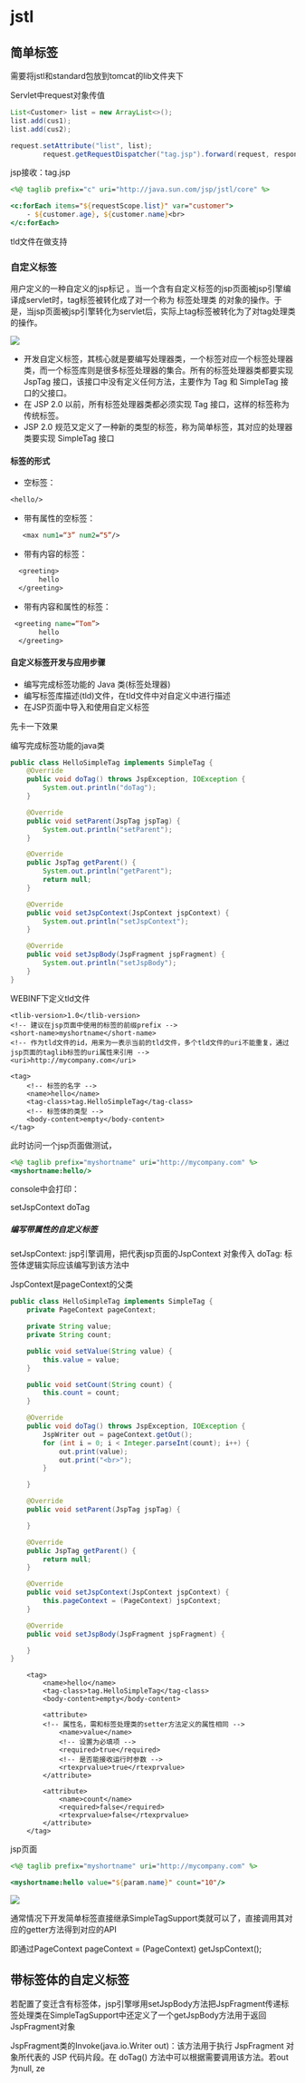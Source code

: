 # jstl

## 简单标签

需要将jstl和standard包放到tomcat的lib文件夹下

Servlet中request对象传值

```java
List<Customer> list = new ArrayList<>();
list.add(cus1);
list.add(cus2);

request.setAttribute("list", list);
        request.getRequestDispatcher("tag.jsp").forward(request, response);
```

jsp接收：tag.jsp

```jsp
<%@ taglib prefix="c" uri="http://java.sun.com/jsp/jstl/core" %>

<c:forEach items="${requestScope.list}" var="customer">
    - ${customer.age}, ${customer.name}<br>
</c:forEach>
```

tld文件在做支持

### 自定义标签

用户定义的一种自定义的jsp标记 。当一个含有自定义标签的jsp页面被jsp引擎编译成servlet时，tag标签被转化成了对一个称为 标签处理类 的对象的操作。于是，当jsp页面被jsp引擎转化为servlet后，实际上tag标签被转化为了对tag处理类的操作。 

![](pic/Snipaste_2019-03-20_13-18-16.png)

- 开发自定义标签，其核心就是要编写处理器类，一个标签对应一个标签处理器类，而一个标签库则是很多标签处理器的集合。所有的标签处理器类都要实现 JspTag 接口，该接口中没有定义任何方法，主要作为 Tag 和 SimpleTag 接口的父接口。
- 在 JSP 2.0 以前，所有标签处理器类都必须实现 Tag 接口，这样的标签称为传统标签。
- JSP 2.0 规范又定义了一种新的类型的标签，称为简单标签，其对应的处理器类要实现 SimpleTag 接口

#### 标签的形式
- 空标签：

```jsp
<hello/>
```

- 带有属性的空标签：

```jsp
   <max num1=“3” num2=“5”/>
```

- 带有内容的标签：

```jsp
  <greeting>
       hello
  </greeting>
```

- 带有内容和属性的标签：

```jsp
 <greeting name=“Tom”>
       hello
  </greeting>
```

#### 自定义标签开发与应用步骤

- 编写完成标签功能的 Java 类(标签处理器)
- 编写标签库描述(tld)文件，在tld文件中对自定义中进行描述
- 在JSP页面中导入和使用自定义标签

先卡一下效果

编写完成标签功能的java类

```java
public class HelloSimpleTag implements SimpleTag {
    @Override
    public void doTag() throws JspException, IOException {
        System.out.println("doTag");
    }

    @Override
    public void setParent(JspTag jspTag) {
        System.out.println("setParent");
    }

    @Override
    public JspTag getParent() {
        System.out.println("getParent");
        return null;
    }

    @Override
    public void setJspContext(JspContext jspContext) {
        System.out.println("setJspContext");
    }

    @Override
    public void setJspBody(JspFragment jspFragment) {
        System.out.println("setJspBody");
    }
}

```


WEBINF下定义tld文件

```tld
<tlib-version>1.0</tlib-version>
<!-- 建议在jsp页面中使用的标签的前缀prefix -->
<short-name>myshortname</short-name>
<!-- 作为tld文件的id，用来为一表示当前的tld文件，多个tld文件的uri不能重复，通过jsp页面的taglib标签的uri属性来引用 -->
<uri>http://mycompany.com</uri>

<tag>
    <!-- 标签的名字 -->
    <name>hello</name>
    <tag-class>tag.HelloSimpleTag</tag-class>
    <!-- 标签体的类型 -->
    <body-content>empty</body-content>
</tag>
```

此时访问一个jsp页面做测试，

```jsp
<%@ taglib prefix="myshortname" uri="http://mycompany.com" %>
<myshortname:hello/>
```

console中会打印：

setJspContext
doTag

##### 编写带属性的自定义标签

setJspContext: jsp引擎调用，把代表jsp页面的JspContext 对象传入
doTag: 标签体逻辑实际应该编写到该方法中 

JspContext是pageContext的父类

```java
public class HelloSimpleTag implements SimpleTag {
    private PageContext pageContext;

    private String value;
    private String count;

    public void setValue(String value) {
        this.value = value;
    }

    public void setCount(String count) {
        this.count = count;
    }

    @Override
    public void doTag() throws JspException, IOException {
        JspWriter out = pageContext.getOut();
        for (int i = 0; i < Integer.parseInt(count); i++) {
            out.print(value);
            out.print("<br>");
        }

    }

    @Override
    public void setParent(JspTag jspTag) {

    }

    @Override
    public JspTag getParent() {
        return null;
    }

    @Override
    public void setJspContext(JspContext jspContext) {
        this.pageContext = (PageContext) jspContext;
    }

    @Override
    public void setJspBody(JspFragment jspFragment) {

    }
}
```

```tld
    <tag>
        <name>hello</name>
        <tag-class>tag.HelloSimpleTag</tag-class>
        <body-content>empty</body-content>

        <attribute>
	    <!-- 属性名，需和标签处理类的setter方法定义的属性相同 -->
            <name>value</name>
            <!-- 设置为必填项 -->
            <required>true</required>
            <!-- 是否能接收运行时参数 -->
            <rtexprvalue>true</rtexprvalue>
        </attribute>

        <attribute>
            <name>count</name>
            <required>false</required>
            <rtexprvalue>false</rtexprvalue>
        </attribute>
    </tag>
```

jsp页面

```jsp
<%@ taglib prefix="myshortname" uri="http://mycompany.com" %>

<myshortname:hello value="${param.name}" count="10"/>
```

![](pic/Snipaste_2019-03-20_14-35-33.png)

通常情况下开发简单标签直接继承SimpleTagSupport类就可以了，直接调用其对应的getter方法得到对应的API

即通过PageContext pageContext = (PageContext) getJspContext();


## 带标签体的自定义标签

若配置了变迁含有标签体，jsp引擎嗲用setJspBody方法把JspFragment传递标签处理类在SimpleTagSupport中还定义了一个getJspBody方法用于返回JspFragment对象

JspFragment类的Invoke(java.io.Writer out)：该方法用于执行 JspFragment 对象所代表的 JSP 代码片段。在 doTag() 方法中可以根据需要调用该方法。若out为null, ze